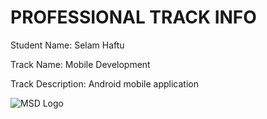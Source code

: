# PROFESSIONAL TRACK INFO

Student Name: Selam Haftu

Track Name: Mobile Development

Track Description: Android mobile application

![MSD Logo](assets/logo-small.png "MSD Logo") 

